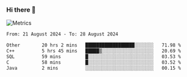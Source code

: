 ### Hi there 👋

![Metrics](https://github.com/radoapx/radoapx/blob/main/github-metrics.svg)

<!--START_SECTION:waka-->

```txt
From: 21 August 2024 - To: 28 August 2024

Other        20 hrs 2 mins   ██████████████████░░░░░░░   71.98 %
C++          5 hrs 45 mins   █████▒░░░░░░░░░░░░░░░░░░░   20.69 %
SQL          59 mins         █░░░░░░░░░░░░░░░░░░░░░░░░   03.53 %
C            58 mins         █░░░░░░░░░░░░░░░░░░░░░░░░   03.52 %
Java         2 mins          ░░░░░░░░░░░░░░░░░░░░░░░░░   00.15 %
```

<!--END_SECTION:waka-->

<!--
**radoapx/radoapx** is a ✨ _special_ ✨ repository because its `README.md` (this file) appears on your GitHub profile.

Here are some ideas to get you started:

- 🔭 I’m currently working on ...
- 🌱 I’m currently learning ...
- 👯 I’m looking to collaborate on ...
- 🤔 I’m looking for help with ...
- 💬 Ask me about ...
- 📫 How to reach me: ...
- 😄 Pronouns: ...
- ⚡ Fun fact: ...
-->

